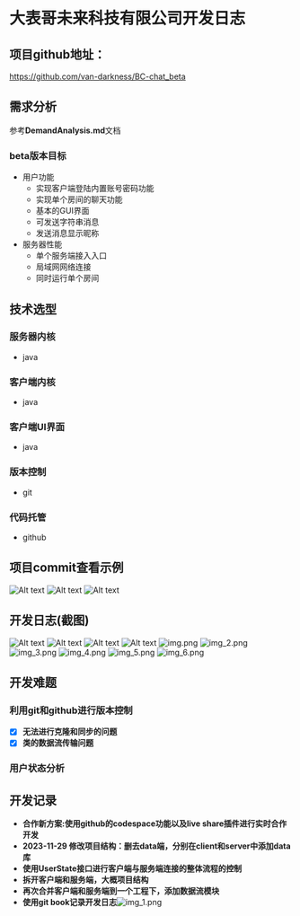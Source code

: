 # 大表哥未来科技有限公司开发日志
## 项目github地址：
https://github.com/van-darkness/BC-chat_beta
## 需求分析
参考**DemandAnalysis.md**文档
### beta版本目标
- 用户功能
  - 实现客户端登陆内置账号密码功能
  - 实现单个房间的聊天功能
  - 基本的GUI界面
  - 可发送字符串消息
  - 发送消息显示昵称
- 服务器性能
  - 单个服务端接入入口
  - 局域网网络连接
  - 同时运行单个房间
## 技术选型
### 服务器内核
- java
### 客户端内核
- java
### 客户端UI界面
- java
### 版本控制
- git
### 代码托管
- github
## 项目commit查看示例
![Alt text](image.png)
![Alt text](image-1.png)
![Alt text](image-2.png)
## 开发日志(截图)
![Alt text](image-3.png)
![Alt text](image-4.png)
![Alt text](image-5.png)
![Alt text](image-6.png)
![img.png](img.png)
![img_2.png](img_2.png)
![img_3.png](img_3.png)
![img_4.png](img_4.png)
![img_5.png](img_5.png)
![img_6.png](img_6.png)
## 开发难题
### 利用git和github进行版本控制
- [x] **无法进行克隆和同步的问题**
- [x] **类的数据流传输问题**
### 用户状态分析
## 开发记录
- **合作新方案:使用github的codespace功能以及live share插件进行实时合作开发**
- **2023-11-29 修改项目结构：删去data端，分别在client和server中添加data库**
- **使用UserState接口进行客户端与服务端连接的整体流程的控制**
- **拆开客户端和服务端，大概项目结构**
- **再次合并客户端和服务端到一个工程下，添加数据流模块**
- **使用git book记录开发日志**![img_1.png](img_1.png)